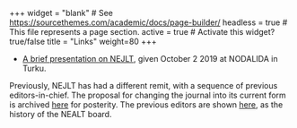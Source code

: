 +++
widget = "blank"  # See https://sourcethemes.com/academic/docs/page-builder/
headless = true  # This file represents a page section.
active = true  # Activate this widget? true/false
title = "Links"
weight=80
+++

* [A brief presentation on NEJLT](http://tekstlab.uio.no/NEALT/nealt_2019_nejlt.pdf), given October 2 2019 at NODALIDA in Turku.

Previously, NEJLT has had a different remit, with a sequence of previous editors-in-chief. The proposal for changing the journal into its current form is archived [here](http://tekstlab.uio.no/NEALT/proposal_2019.pdf) for posterity. The previous editors are shown [here](http://omilia.uio.no/nealt/?task=about), as the history of the NEALT board.

